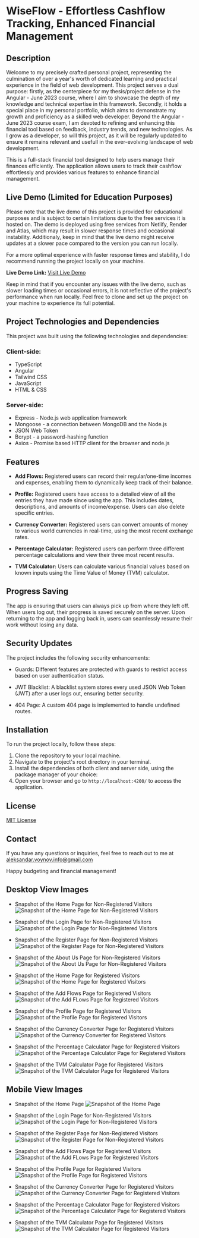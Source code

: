 # WiseFlow - Effortless Cashflow Tracking, Enhanced Financial Management

## Description

Welcome to my precisely crafted personal project, representing the culmination of over a year's worth of dedicated learning and practical experience in the field of web development. This project serves a dual purpose: firstly, as the centerpiece for my thesis/project defense in the Angular - June 2023 course, where I aim to showcase the depth of my knowledge and technical expertise in this framework. Secondly, it holds a special place in my personal portfolio, which aims to demonstrate my growth and proficiency as a skilled web developer. Beyond the Angular - June 2023 course exam, I am devoted to refining and enhancing this financial tool based on feedback, industry trends, and new technologies. As I grow as a developer, so will this project, as it will be regularly updated to ensure it remains relevant and usefull in the ever-evolving landscape of web development.

This is a full-stack financial tool designed to help users manage their finances efficiently. The application allows users to track their cashflow effortlessly and provides various features to enhance financial management.

## Live Demo (Limited for Education Purposes)

Please note that the live demo of this project is provided for educational purposes and is subject to certain limitations due to the free services it is hosted on. The demo is deployed using free services from Netlify, Render and Atlas, which may result in slower response times and occasional instability. Additionaly, keep in mind that the live demo might receive updates at a slower pace compared to the version you can run locally.

For a more optimal experience with faster response times and stability, I do recommend running the project locally on your machine.

**Live Demo Link:** [Visit Live Demo](https://main--wise-flow.netlify.app)

Keep in mind that if you encounter any issues with the live demo, such as slower loading times or occasional errors, it is not reflective of the project's performance when run locally. Feel free to clone and set up the project on your machine to experience its full potential.


## Project Technologies and Dependencies

This project was built using the following technologies and dependencies:

### Client-side:
- TypeScript
- Angular
- Tailwind CSS
- JavaScript
- HTML & CSS
### Server-side:
- Express - Node.js web application framework
- Mongoose - a connection between MongoDB and the Node.js
- JSON Web Token
- Bcrypt - a password-hashing function
- Axios - Promise based HTTP client for the browser and node.js

## Features

- **Add Flows:** Registered users can record their regular/one-time incomes and expenses, enabling them to dynamically keep track of their balance.

- **Profile:** Registered users have access to a detailed view of all the entries they have made since using the app. This includes dates, descriptions, and amounts of income/expense. Users can also delete specific entries.

- **Currency Converter:** Registered users can convert amounts of money to various world currencies in real-time, using the most recent exchange rates.

- **Percentage Calculator:** Registered users can perform three different percentage calculations and view their three most recent results.

- **TVM Calculator:** Users can calculate various financial values based on known inputs using the Time Value of Money (TVM) calculator.

## Progress Saving

The app is ensuring that users can always pick up from where they left off. When users log out, their progress is saved securely on the server. Upon returning to the app and logging back in, users can seamlessly resume their work without losing any data.

## Security Updates

The project includes the following security enhancements:

- Guards: Different features are protected with guards to restrict access based on user authentication status.

- JWT Blacklist: A blacklist system stores every used JSON Web Token (JWT) after a user logs out, ensuring better security.

- 404 Page: A custom 404 page is implemented to handle undefined routes.


## Installation

To run the project locally, follow these steps:

1. Clone the repository to your local machine.
2. Navigate to the project's root directory in your terminal.
3. Install the dependencies of both client and server side, using the package manager of your choice:
4. Open your browser and go to `http://localhost:4200/` to access the application.


## License

[MIT License](https://github.com/AlekSkyHigh/wise-flow/blob/master/LICENSE)

## Contact

If you have any questions or inquiries, feel free to reach out to me at aleksandar.voynov.info@gmail.com

Happy budgeting and financial management!

## Desktop View Images

- Snapshot of the Home Page for Non-Registered Visitors
![Snapshot of the Home Page for Non-Registered Visitors](./client/src/assets/Screenshot%202023-08-09%20at%2022.55.27.png)

- Snapshot of the Login Page for Non-Registered Visitors
![Snapshot of the Login Page for Non-Registered Visitors](./client/src/assets/Screenshot%202023-08-09%20at%2022.48.43.png)

- Snapshot of the Register Page for Non-Registered Visitors
![Snapshot of the Register Page for Non-Registered Visitors](./client/src/assets/Screenshot%202023-08-09%20at%2022.49.09.png)

- Snapshot of the About Us Page for Non-Registered Visitors
![Snapshot of the About Us Page for Non-Registered Visitors](./client/src/assets/aboutUs.png)

- Snapshot of the Home Page for Registered Visitors
![Snapshot of the Home Page for Registered Visitors](./client/src/assets/homePageRegisteredDesktop.png)

- Snapshot of the Add Flows Page for Registered Visitors
![Snapshot of the Add FLows Page for Registered Visitors](./client/src/assets/addFlowsDesktop.png)

- Snapshot of the Profile Page for Registered Visitors
![Snapshot of the Profile Page for Registered Visitors](./client/src/assets/profileDesktop.png)

- Snapshot of the Currency Converter Page for Registered Visitors
![Snapshot of the Currency Converter for Registered Visitors](./client/src/assets/currencyConvDesktop.png)

- Snapshot of the Percentage Calculator Page for Registered Visitors
![Snapshot of the Percentage Calculator Page for Registered Visitors](./client/src/assets/percentageCalcDesktop.png)

- Snapshot of the TVM Calculator Page for Registered Visitors
![Snapshot of the TVM Calculator Page for Registered Visitors](./client/src/assets/tvmCalcDesktop.png)

## Mobile View Images

- Snapshot of the Home Page
![Snapshot of the Home Page](./client/src/assets/home-mobile.png)

- Snapshot of the Login Page for Non-Registered Visitors
![Snapshot of the Login Page for Non-Registered Visitors](./client/src/assets/login-mobile.png)

- Snapshot of the Register Page for Non-Registered Visitors
![Snapshot of the Register Page for Non-Registered Visitors](./client/src/assets/register-mobile.png)

- Snapshot of the Add Flows Page for Registered Visitors
![Snapshot of the Add FLows Page for Registered Visitors](./client/src/assets/addflows-mobile.png)

- Snapshot of the Profile Page for Registered Visitors
![Snapshot of the Profile Page for Registered Visitors](./client/src/assets/profile-mobile.png)

- Snapshot of the Currency Converter Page for Registered Visitors
![Snapshot of the Currency Converter Page for Registered Visitors](./client/src/assets/currencyConv-mobile.png)

- Snapshot of the Percentage Calculator Page for Registered Visitors
![Snapshot of the Percentage Calculator Page for Registered Visitors](./client/src/assets/percentageCalc-mobile.png)

- Snapshot of the TVM Calculator Page for Registered Visitors
![Snapshot of the TVM Calculator Page for Registered Visitors](./client/src/assets/tvmCalc-mobile.png)
